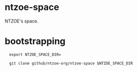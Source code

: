 # ntzoe-space

NTZOE's space.

# bootstrapping

```shell
  export NTZOE_SPACE_DIR=
```

``` shell
  git clone github/ntzoe-org/ntzoe-space $NTZOE_SPACE_DIR
```
